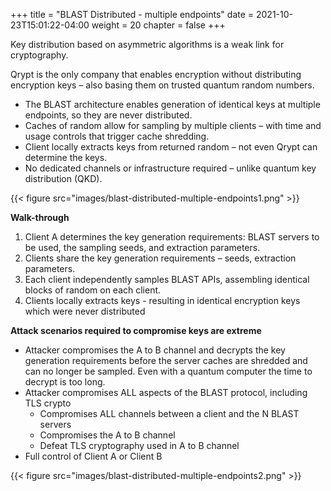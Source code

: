 +++
title = "BLAST Distributed - multiple endpoints"
date = 2021-10-23T15:01:22-04:00
weight = 20
chapter = false
+++

Key distribution based on asymmetric algorithms is a weak link for cryptography.

Qrypt is the only company that enables encryption without distributing encryption keys – also basing them on trusted quantum random numbers.

- The BLAST architecture enables generation of identical keys at multiple endpoints, so they are never distributed.
- Caches of random allow for sampling by multiple clients – with time and usage controls that trigger cache shredding.
- Client locally extracts keys  from returned random – not even Qrypt can determine the keys.
- No dedicated channels or infrastructure required – unlike quantum key distribution (QKD).

{{< figure src="images/blast-distributed-multiple-endpoints1.png" >}}

**Walk-through**
1. Client A determines the key generation requirements: BLAST servers to be used, the sampling seeds, and extraction parameters​.
1. Clients share the key generation requirements – seeds, extraction parameters​.
1. Each client independently samples BLAST APIs, assembling identical blocks of random on each client.​
1. Clients locally extracts keys - resulting in identical encryption keys which were never distributed​

**​Attack scenarios required to compromise keys are extreme​**
* Attacker compromises the A to B channel and decrypts the key generation requirements before the server caches are shredded and can no longer be sampled. Even with a quantum computer the time to decrypt is too long.​
* Attacker compromises ALL aspects of the BLAST protocol, including TLS crypto​
  * Compromises ALL channels between a client and the N BLAST servers​
  * Compromises the A to B channel​
  * Defeat TLS cryptography used in A to B channel​
* Full control of Client A or Client B​

{{< figure src="images/blast-distributed-multiple-endpoints2.png" >}}
